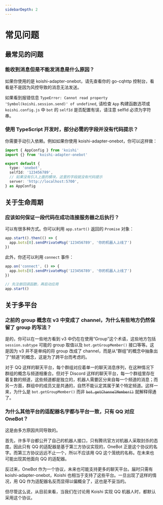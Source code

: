 ```yaml
---
sidebarDepth: 2
---
```


# 常见问题

## 最常见的问题

### 能收到消息但是不能发消息是什么原因？

如果你使用的是 koishi-adapter-onebot，请先查看你的 go-cqhttp 控制台，看看是不是因为风控导致的消息无法发送。

如果看到报错信息 `TypeError: Cannot read property 'Symbol(koishi.session.send)' of undefined`, 请检查 `App` 构建函数选项或 `koishi.config.js` 中 `bot` 的 `selfId` 是否配置有误，请注意 selfId 必须为字符串。

### 使用 TypeScript 开发时，部分必需的字段并没有代码提示？

你需要手动引入依赖。例如如果你使用 koishi-adapter-onebot，你可以这样做：

```ts koishi.config.ts
import { AppConfig } from 'koishi'
import {} from 'koishi-adapter-onebot'

export default {
  type: 'onebot',
  selfId: '123456789',
  // 如果没有引入上面的模块，这里的字段就没有代码提示
  server: 'http://localhost:5700',
} as AppConfig
```

## 关于生命周期

### 应该如何保证一段代码在成功连接服务器之后执行？

可以有很多种方式。你可以利用 `app.start()` 返回的 `Promise` 对象：

```js
app.start().then(() => {
  app.bots[0].sendPrivateMsg('123456789', '你的机器人上线了')
})
```

此外，你还可以利用 `connect` 事件：

```js
app.on('connect', () => {
  app.bots[0].sendPrivateMsg('123456789', '你的机器人上线了')
})

// 先注册回调函数，再启动应用
app.start()
```

## 关于多平台

### 之前的 group 概念在 v3 中变成了 channel，为什么有些地方仍然保留了 group 的写法？

是的，你可以在一些地方看到 v3 中仍在在使用“Group”这个术语，这些地方包括 `session.subtype` 可能的 group 取值以及 `bot.getGroupMember()` 接口等等。这是因为 v3 并不是单纯的将 group 改成了 channel，而是从“群组”的概念中抽象出了“频道”的概念，这是为了跨平台而考虑的。

对于 QQ 这样的聊天平台，每个群组对应着单一的聊天消息序列，在这种情况下群组的概念与频道相重合。但对于 Discord 这样的聊天平台，每一个群组里存在着复数的频道，这些频道都是独立的，机器人需要区分来自每一个频道的消息；而另一方面，群组中的成员又是共通的，自然不能认定其属于某个特定频道。这样一来，为什么是 `bot.getGroupMember()` 而非 <del>`bot.getChannelMember()`</del> 就解释得通了。

### 为什么其他平台的适配器名字都与平台一致，只有 QQ 对应 OneBot？

这是由多方原因共同导致的。

首先，许多平台都公开了自己的机器人接口，只有腾讯官方对机器人采取封杀的态度。因此只有 QQ 的适配器是基于第三方协议实现的，OneBot 正是这个协议的名字。而第三方协议远远不止一个，所以不应该用 QQ 这个笼统的名称。在未来也可能出现其他面向 QQ 的适配器。

反过来，OneBot 作为一个协议，未来也可能支持更多的聊天平台。届时只需有 koishi-adapter-onebot，Koishi 也相当于支持了这些平台。一旦出现了这样的情况，用 QQ 作为适配器名反而显得以偏概全了，这也是不妥当的。

但尽管这么说，从目前来看，当我们在讨论用 Koishi 实现 QQ 机器人时，都默认采用这个协议。
